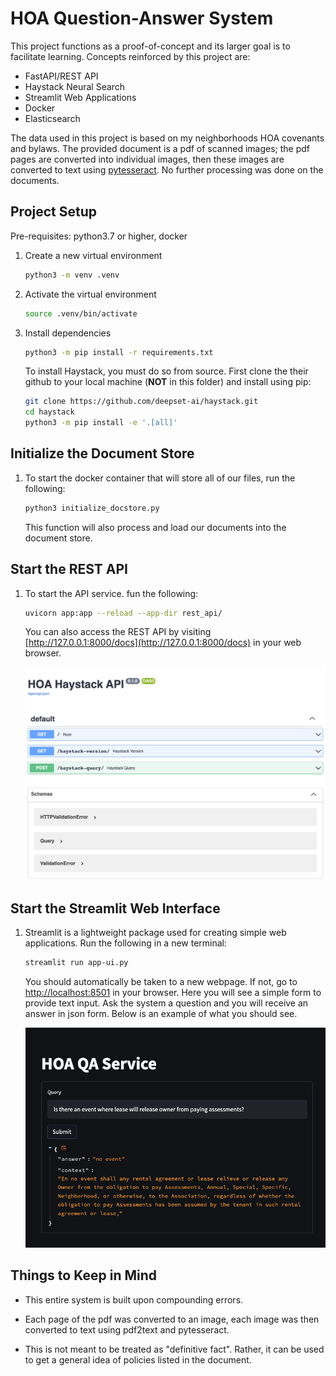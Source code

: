 # HOA Question-Answer System

This project functions as a proof-of-concept and its larger goal is to facilitate learning. Concepts reinforced by this project are:

- FastAPI/REST API
- Haystack Neural Search
- Streamlit Web Applications
- Docker
- Elasticsearch

The data used in this project is based on my neighborhoods HOA covenants and bylaws. The provided document is a pdf of scanned images; the pdf pages are converted into individual images, then these images are converted to text using [pytesseract](https://pypi.org/project/pytesseract/). No further processing was done on the documents.

## Project Setup

Pre-requisites: python3.7 or higher, docker

1. Create a new virtual environment

    ```bash
    python3 -m venv .venv
    ```

2. Activate the virtual environment

    ```bash
    source .venv/bin/activate
    ```

3. Install dependencies

    ```bash
    python3 -m pip install -r requirements.txt
    ```

    To install Haystack, you must do so from source. First clone the their github to your local machine (**NOT** in this folder) and install using pip:

     ```bash
     git clone https://github.com/deepset-ai/haystack.git
     cd haystack
     python3 -m pip install -e '.[all]'
     ```

## Initialize the Document Store

1. To start the docker container that will store all of our files, run the following:

    ```bash
    python3 initialize_docstore.py
    ```

    This function will also process and load our documents into the document store.

## Start the REST API

1. To start the API service. fun the following:

    ```bash
    uvicorn app:app --reload --app-dir rest_api/
    ```

    You can also access the REST API by visiting [http://127.0.0.1:8000/docs](http://127.0.0.1:8000/docs) in your web browser.

    ![REST API web ui](/images/api.png)

## Start the Streamlit Web Interface

1. Streamlit is a lightweight package used for creating simple web applications. Run the following in a new terminal:

    ```bash
    streamlit run app-ui.py
    ```

    You should automatically be taken to a new webpage. If not, go to [http://localhost:8501](http://localhost:8501) in your browser. Here you will see a simple form to provide text input. Ask the system a question and you will receive an answer in json form. Below is an example of what you should see.

    ![Example of query and response](/images/streamlit-output-example.png)

## Things to Keep in Mind

- This entire system is built upon compounding errors.
  
- Each page of the pdf was converted to an image, each image was then converted to text using pdf2text and pytesseract.
  
- This is not meant to be treated as "definitive fact". Rather, it can be used to get a general idea of policies listed in the document.
